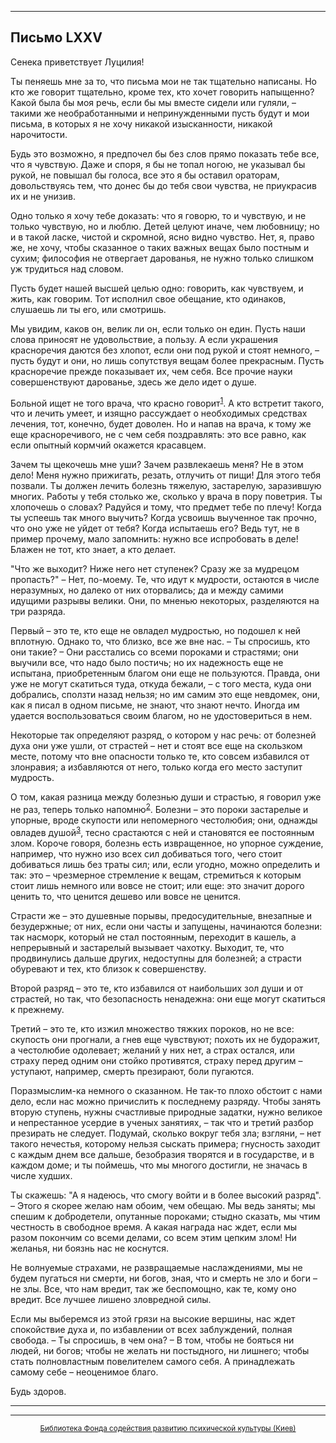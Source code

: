 

* * *

## Письмо LXXV

Сенека приветствует Луцилия!

Ты пеняешь мне за то, что письма мои не так тщательно написаны. Но кто же говорит тщательно, кроме тех, кто хочет говорить напыщенно? Какой была бы моя речь, если бы мы вместе сидели или гуляли, – такими же необработанными и непринужденными пусть будут и мои письма, в которых я не хочу никакой изысканности, никакой нарочитости.

Будь это возможно, я предпочел бы без слов прямо показать тебе все, что я чувствую. Даже и споря, я бы не топал ногою, не указывал бы рукой, не повышал бы голоса, все это я бы оставил ораторам, довольствуясь тем, что донес бы до тебя свои чувства, не приукрасив их и не унизив.

Одно только я хочу тебе доказать: что я говорю, то и чувствую, и не только чувствую, но и люблю. Детей целуют иначе, чем любовницу; но и в такой ласке, чистой и скромной, ясно видно чувство. Нет, я, право же, не хочу, чтобы сказанное о таких важных вещах было постным и сухим; философия не отвергает дарованья, не нужно только слишком уж трудиться над словом.

Пусть будет нашей высшей целью одно: говорить, как чувствуем, и жить, как говорим. Тот исполнил свое обещание, кто одинаков, слушаешь ли ты его, или смотришь.

Мы увидим, каков он, велик ли он, если только он един. Пусть наши слова приносят не удовольствие, а пользу. А если украшения красноречия даются без хлопот, если они под рукой и стоят немного, – пусть будут и они, но лишь сопутствуя вещам более прекрасным. Пусть красноречие прежде показывает их, чем себя. Все прочие науки совершенствуют дарованье, здесь же дело идет о душе.

Больной ищет не того врача, что красно говорит<sup>[1](refer.htm#pLXXV-1)</sup>. А кто встретит такого, что и лечить умеет, и изящно рассуждает о необходимых средствах лечения, тот, конечно, будет доволен. Но и напав на врача, к тому же еще красноречивого, не с чем себя поздравлять: это все равно, как если опытный кормчий окажется красавцем.

Зачем ты щекочешь мне уши? Зачем развлекаешь меня? Не в этом дело! Меня нужно прижигать, резать, отлучить от пищи! Для этого тебя позвали. Ты должен лечить болезнь тяжелую, застарелую, заразившую многих. Работы у тебя столько же, сколько у врача в пору поветрия. Ты хлопочешь о словах? Радуйся и тому, что предмет тебе по плечу! Когда ты успеешь так много выучить? Когда усвоишь выученное так прочно, что оно уже не уйдет от тебя? Когда испытаешь его? Ведь тут, не в пример прочему, мало запомнить: нужно все испробовать в деле! Блажен не тот, кто знает, а кто делает.

"Что же выходит? Ниже него нет ступенек? Сразу же за мудрецом пропасть?" – Нет, по-моему. Те, что идут к мудрости, остаются в числе неразумных, но далеко от них оторвались; да и между самими идущими разрывы велики. Они, по мненью некоторых, разделяются на три разряда.

Первый – это те, кто еще не овладел мудростью, но подошел к ней вплотную. Однако то, что близко, все же вне нас. – Ты спросишь, кто они такие? – Они расстались со всеми пороками и страстями; они выучили все, что надо было постичь; но их надежность еще не испытана, приобретенным благом они еще не пользуются. Правда, они уже не могут скатиться туда, откуда бежали, – с того места, куда они добрались, сползти назад нельзя; но им самим это еще невдомек, они, как я писал в одном письме, не знают, что знают нечто. Иногда им удается воспользоваться своим благом, но не удостовериться в нем.

Некоторые так определяют разряд, о котором у нас речь: от болезней духа они уже ушли, от страстей – нет и стоят все еще на скользком месте, потому что вне опасности только те, кто совсем избавился от злонравия; а избавляются от него, только когда его место заступит мудрость.

О том, какая разница между болезнью души и страстью, я говорил уже не раз, теперь только напомню<sup>[2](refer.htm#pLXXV-2)</sup>. Болезни – это пороки застарелые и упорные, вроде скупости или непомерного честолюбия; они, однажды овладев душой<sup>[3](refer.htm#pLXXV-3)</sup>, тесно срастаются с ней и становятся ее постоянным злом. Короче говоря, болезнь есть извращенное, но упорное суждение, например, что нужно изо всех сил добиваться того, чего стоит добиваться лишь без траты сил; или, если угодно, можно определить и так: это – чрезмерное стремление к вещам, стремиться к которым стоит лишь немного или вовсе не стоит; или еще: это значит дорого ценить то, что ценится дешево или вовсе не ценится.

Страсти же – это душевные порывы, предосудительные, внезапные и безудержные; от них, если они часты и запущены, начинаются болезни: так насморк, который не стал постоянным, переходит в кашель, а непрерывный и застарелый вызывает чахотку. Выходит, те, что продвинулись дальше других, недоступны для болезней; а страсти обуревают и тех, кто близок к совершенству.

Второй разряд – это те, кто избавился от наибольших зол души и от страстей, но так, что безопасность ненадежна: они еще могут скатиться к прежнему.

Третий – это те, кто изжил множество тяжких пороков, но не все: скупость они прогнали, а гнев еще чувствуют; похоть их не будоражит, а честолюбие одолевает; желаний у них нет, а страх остался, или страху перед одним они стойко противятся, страху перед другим – уступают, например, смерть презирают, боли пугаются.

Поразмыслим-ка немного о сказанном. Не так-то плохо обстоит с нами дело, если нас можно причислить к последнему разряду. Чтобы занять вторую ступень, нужны счастливые природные задатки, нужно великое и непрестанное усердие в ученых занятиях, – так что и третий разбор презирать не следует. Подумай, сколько вокруг тебя зла; взгляни, – нет такого нечестья, которому нельзя сыскать примера; гнусность заходит с каждым днем все дальше, безобразия творятся и в государстве, и в каждом доме; и ты поймешь, что мы многого достигли, не значась в числе худших.

Ты скажешь: "А я надеюсь, что смогу войти и в более высокий разряд". – Этого я скорее желаю нам обоим, чем обещаю. Мы ведь заняты; мы спешим к добродетели, опутанные пороками; стыдно сказать, мы чтим честность в свободное время. А какая награда нас ждет, если мы разом покончим со всеми делами, со всем этим цепким злом! Ни желанья, ни боязнь нас не коснутся.

Не волнуемые страхами, не развращаемые наслаждениями, мы не будем пугаться ни смерти, ни богов, зная, что и смерть не зло и боги – не злы. Все, что нам вредит, так же беспомощно, как те, кому оно вредит. Все лучшее лишено зловредной силы.

Если мы выберемся из этой грязи на высокие вершины, нас ждет спокойствие духа и, по избавлении от всех заблуждений, полная свобода. – Ты спросишь, в чем она? – В том, чтобы не бояться ни людей, ни богов; чтобы не желать ни постыдного, ни лишнего; чтобы стать полновластным повелителем самого себя. А принадлежать самому себе – неоценимое благо.

Будь здоров.

<div align="center">

* * *



* * *

[<small>Библиотека Фонда содействия развитию психической культуры (Киев)</small>](mailto:webmaster@psylib.kiev.ua)</div>